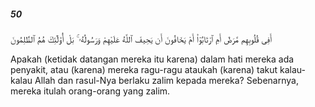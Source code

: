##### 50

<span class="ayah">أَفِى قُلُوبِهِم مَّرَضٌ أَمِ ٱرْتَابُوٓا۟ أَمْ يَخَافُونَ أَن يَحِيفَ ٱللَّهُ عَلَيْهِمْ وَرَسُولُهُۥ ۚ بَلْ أُو۟لَٰٓئِكَ هُمُ ٱلظَّٰلِمُونَ</span>

<span class="ayah_translation">Apakah (ketidak datangan mereka itu karena) dalam hati mereka ada penyakit, atau (karena) mereka ragu-ragu ataukah (karena) takut kalau-kalau Allah dan rasul-Nya berlaku zalim kepada mereka? Sebenarnya, mereka itulah orang-orang yang zalim.</span>
